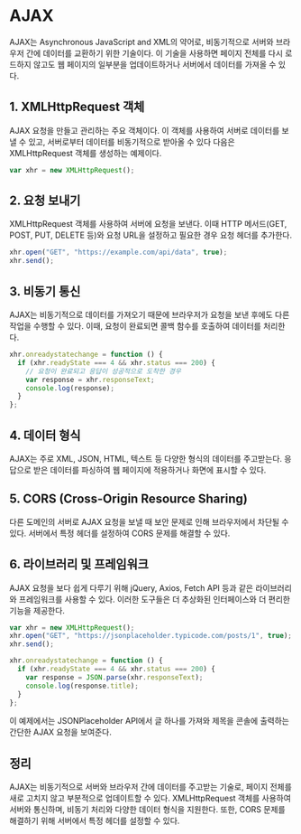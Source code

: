 # AJAX

AJAX는 Asynchronous JavaScript and XML의 약어로, 비동기적으로 서버와 브라우저 간에 데이터를 교환하기 위한 기술이다.
이 기술을 사용하면 페이지 전체를 다시 로드하지 않고도 웹 페이지의 일부분을 업데이트하거나 서버에서 데이터를 가져올 수 있다.

## 1. XMLHttpRequest 객체

AJAX 요청을 만들고 관리하는 주요 객체이다.
이 객체를 사용하여 서버로 데이터를 보낼 수 있고, 서버로부터 데이터를 비동기적으로 받아올 수 있다
다음은 XMLHttpRequest 객체를 생성하는 예제이다.

```javascript
var xhr = new XMLHttpRequest();
```

## 2. 요청 보내기

XMLHttpRequest 객체를 사용하여 서버에 요청을 보낸다.
이때 HTTP 메서드(GET, POST, PUT, DELETE 등)와 요청 URL을 설정하고 필요한 경우 요청 헤더를 추가한다.

```javascript
xhr.open("GET", "https://example.com/api/data", true);
xhr.send();
```

## 3. 비동기 통신

AJAX는 비동기적으로 데이터를 가져오기 때문에 브라우저가 요청을 보낸 후에도 다른 작업을 수행할 수 있다. 이때, 요청이 완료되면 콜백 함수를 호출하여 데이터를 처리한다.

```javascript
xhr.onreadystatechange = function () {
  if (xhr.readyState === 4 && xhr.status === 200) {
    // 요청이 완료되고 응답이 성공적으로 도착한 경우
    var response = xhr.responseText;
    console.log(response);
  }
};
```

## 4. 데이터 형식

AJAX는 주로 XML, JSON, HTML, 텍스트 등 다양한 형식의 데이터를 주고받는다.
응답으로 받은 데이터를 파싱하여 웹 페이지에 적용하거나 화면에 표시할 수 있다.

## 5. CORS (Cross-Origin Resource Sharing)

다른 도메인의 서버로 AJAX 요청을 보낼 때 보안 문제로 인해 브라우저에서 차단될 수 있다.
서버에서 특정 헤더를 설정하여 CORS 문제를 해결할 수 있다.

## 6. 라이브러리 및 프레임워크

AJAX 요청을 보다 쉽게 다루기 위해 jQuery, Axios, Fetch API 등과 같은 라이브러리와 프레임워크를 사용할 수 있다.
이러한 도구들은 더 추상화된 인터페이스와 더 편리한 기능을 제공한다.

```javascript
var xhr = new XMLHttpRequest();
xhr.open("GET", "https://jsonplaceholder.typicode.com/posts/1", true);
xhr.send();

xhr.onreadystatechange = function () {
  if (xhr.readyState === 4 && xhr.status === 200) {
    var response = JSON.parse(xhr.responseText);
    console.log(response.title);
  }
};
```

이 예제에서는 JSONPlaceholder API에서 글 하나를 가져와 제목을 콘솔에 출력하는 간단한 AJAX 요청을 보여준다.

## 정리

AJAX는 비동기적으로 서버와 브라우저 간에 데이터를 주고받는 기술로, 페이지 전체를 새로 고치지 않고 부분적으로 업데이트할 수 있다.
XMLHttpRequest 객체를 사용하여 서버와 통신하며, 비동기 처리와 다양한 데이터 형식을 지원한다. 또한, CORS 문제를 해결하기 위해 서버에서 특정 헤더를 설정할 수 있다.
